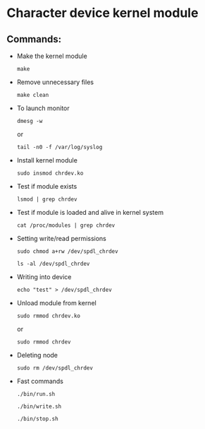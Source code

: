 
# Character device kernel module

## Commands:
* Make the kernel module

    `make`

* Remove unnecessary files

    `make clean`

* To launch monitor

    `dmesg -w`

    or

    `tail -n0 -f /var/log/syslog`

* Install kernel module

    `sudo insmod chrdev.ko`

* Test if module exists

    `lsmod | grep chrdev`

* Test if module is loaded and alive in kernel system 

    `cat /proc/modules | grep chrdev`

* Setting write/read permissions

    `sudo chmod a+rw /dev/spdl_chrdev`

    `ls -al /dev/spdl_chrdev`

* Writing into device

    `echo "test" > /dev/spdl_chrdev`

* Unload module from kernel

    `sudo rmmod chrdev.ko`

    or

    `sudo rmmod chrdev`

* Deleting node

    `sudo rm /dev/spdl_chrdev`

* Fast commands

    `./bin/run.sh`

    `./bin/write.sh`

    `./bin/stop.sh`
